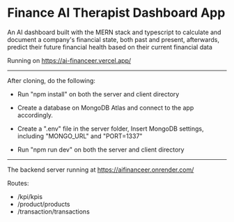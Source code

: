 # Finance AI Therapist Dashboard App

An AI dashboard built with the MERN stack and typescript to calculate and document a company's financial state, both past and present,
afterwards, predict their future financial health based on their current financial data

Running on https://ai-financeer.vercel.app/

--------------------------------------------------------------------------------------------------------------

After cloning, do the following:

- Run "npm install" on both the server and client directory

- Create a database on MongoDB Atlas and connect to the app accordingly.

- Create a ".env" file in the server folder, Insert MongoDB settings, including "MONGO_URL" and "PORT=1337"

- Run "npm run dev" on both the server and client directory

--------------------------------------------------------------------

The backend server running at https://aifinanceer.onrender.com/

Routes: 
- /kpi/kpis
- /product/products
- /transaction/transactions
